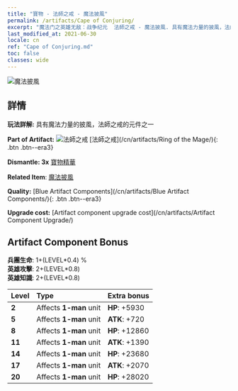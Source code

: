 ```yaml
---
title: "寶物 - 法師之戒 - 魔法披風"
permalink: /artifacts/Cape of Conjuring/
excerpt: "魔法门之英雄无敌：战争纪元  法師之戒 - 魔法披風. 具有魔法力量的披風，法師之戒的元件之一"
last_modified_at: 2021-06-30
locale: cn
ref: "Cape of Conjuring.md"
toc: false
classes: wide
---
```


 ![魔法披風](/images/t/artifact_40223.png)



## 詳情

 **玩法詳解:** 具有魔法力量的披風，法師之戒的元件之一

 **Part of Artifact:** ![法師之戒](/images/t/icon_artifact_22.png) [法師之戒](/cn/artifacts/Ring of the Mage/){: .btn .btn--era3}

 **Dismantle: 3x** [寶物精華](/cn/Items/con_905/)

 **Related Item**: [魔法披風](/cn/Items/art_117/)

 **Quality:** [Blue Artifact Components](/cn/artifacts/Blue Artifact Components/){: .btn .btn--era3}

 **Upgrade cost:** [Artifact component upgrade cost](/cn/artifacts/Artifact Component Upgrade/)

## Artifact Component Bonus

  **兵團生命**: 1+(LEVEL\*0.4) %<br/>**英雄攻擊**: 2+(LEVEL\*0.8)<br/>**英雄知識**: 2+(LEVEL\*0.8)

  |  Level  | Type |    Extra bonus  | 
  |:--------|:-----|:----------------| 
  | **2** | Affects **1-man** unit | **HP**: +5930 | 
  | **5** | Affects **1-man** unit | **ATK**: +720 | 
  | **8** | Affects **1-man** unit | **HP**: +12860 | 
  | **11** | Affects **1-man** unit | **ATK**: +1390 | 
  | **14** | Affects **1-man** unit | **HP**: +23680 | 
  | **17** | Affects **1-man** unit | **ATK**: +2070 | 
  | **20** | Affects **1-man** unit | **HP**: +28020 | 
